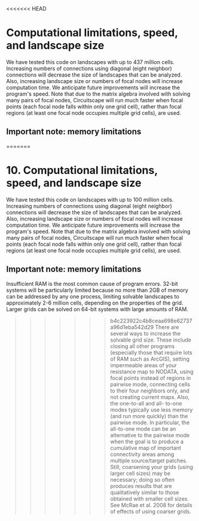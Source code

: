 <<<<<<< HEAD
# Computational limitations, speed, and landscape size

We have tested this code on landscapes with up to 437 million cells. Increasing numbers of connections using diagonal (eight neighbor) connections will decrease the size of landscapes that can be analyzed. Also, increasing landscape size or numbers of focal nodes will increase computation time. We anticipate future improvements will increase the program's speed. Note that due to the matrix algebra involved with solving many pairs of focal nodes, Circuitscape will run much faster when focal points (each focal node falls within only one grid cell), rather than focal regions (at least one focal node occupies multiple grid cells), are used.

## Important note: memory limitations

=======
# 10\. Computational limitations, speed, and landscape size

We have tested this code on landscapes with up to 100 million cells. Increasing numbers of connections using diagonal (eight neighbor) connections will decrease the size of landscapes that can be analyzed. Also, increasing landscape size or numbers of focal nodes will increase computation time. We anticipate future improvements will increase the program's speed. Note that due to the matrix algebra involved with solving many pairs of focal nodes, Circuitscape will run much faster when focal points (each focal node falls within only one grid cell), rather than focal regions (at least one focal node occupies multiple grid cells), are used.

## Important note: memory limitations

Insufficient RAM is the most common cause of program errors. 32-bit systems will be particularly limited because no more than 2GB of memory can be addressed by any one process, limiting solvable landscapes to approximately 2-6 million cells, depending on the properties of the grid. Larger grids can be solved on 64-bit systems with large amounts of RAM.

>>>>>>> b4c223922c4b8ceaa698e62737a96d1eba542d29
There are several ways to increase the solvable grid size. These include closing all other programs (especially those that require lots of RAM such as ArcGIS), setting impermeable areas of your resistance map to NODATA, using focal points instead of regions in pairwise mode, connecting cells to their four neighbors only, and not creating current maps. Also, the one-to-all and all- to-one modes typically use less memory (and run more quickly) than the pairwise mode. In particular, the all-to-one mode can be an alternative to the pairwise mode when the goal is to produce a cumulative map of important connectivity areas among multiple source/target patches. Still, coarsening your grids (using larger cell sizes) may be necessary; doing so often produces results that are qualitatively similar to those obtained with smaller cell sizes. See McRae et al. 2008 for details of effects of using coarser grids.
